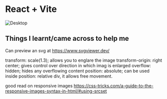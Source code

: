 # React + Vite

![Desktop](../faq-accordion-card-main/assets/design/my-desktop-design.png)


## Things I learnt/came across to help me
Can preview an svg at https://www.svgviewer.dev/

  transform: scale(1.3); allows you to englare the image
 transform-origin: right center; gives control over direction in which imag is enlarged
  overflow: hidden; hides any overflowing content
  position: absolute; can be used inside   position: relative div, it allows free movement. 

good read on responsive images https://css-tricks.com/a-guide-to-the-responsive-images-syntax-in-html/#using-srcset

